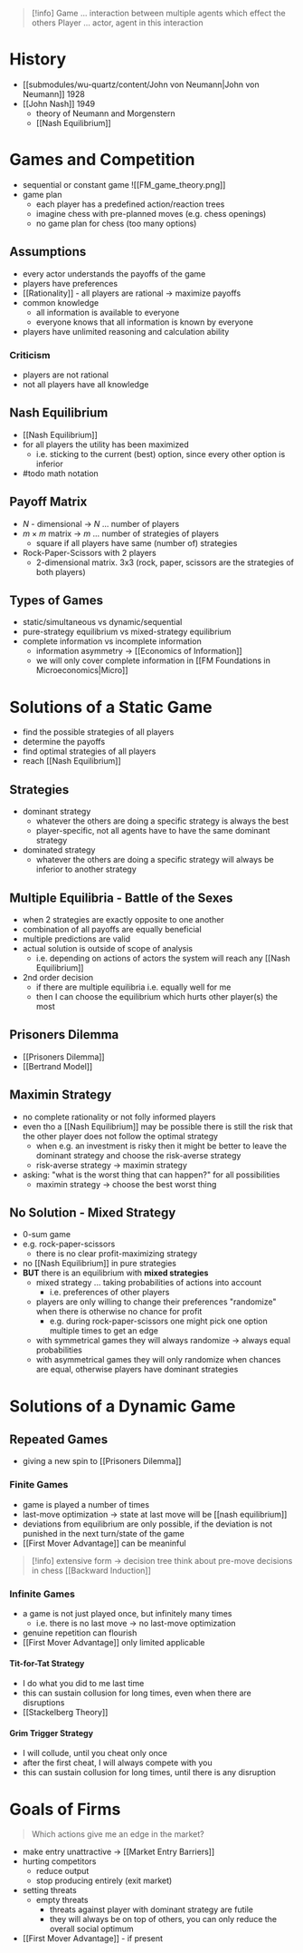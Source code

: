 > [!info]
> Game ... interaction between multiple agents which effect the others
> Player ... actor, agent in this interaction
# History
- [[submodules/wu-quartz/content/John von Neumann|John von Neumann]] 1928
- [[John Nash]] 1949
	- theory of Neumann and Morgenstern
	- [[Nash Equilibrium]]
# Games and Competition
- sequential or constant game
![[FM_game_theory.png]]
- game plan
	- each player has a predefined action/reaction trees
	- imagine chess with pre-planned moves (e.g. chess openings)
	- no game plan for chess (too many options)
## Assumptions
- every actor understands the payoffs of the game
- players have preferences
- [[Rationality]] - all players are rational -> maximize payoffs
- common knowledge
	- all information is available to everyone
	- everyone knows that all information is known by everyone
- players have unlimited reasoning and calculation ability
### Criticism
- players are not rational
- not all players have all knowledge
## Nash Equilibrium
- [[Nash Equilibrium]]
- for all players the utility has been maximized
	- i.e. sticking to the current (best) option, since every other option is inferior
- #todo math notation
## Payoff Matrix
- $N$ - dimensional -> $N$ ... number of players
- $m \times m$ matrix -> $m$ ... number of strategies of players
	- square if all players have same (number of) strategies
- Rock-Paper-Scissors with 2 players
	- 2-dimensional matrix. 3x3 (rock, paper, scissors are the strategies of both players)
## Types of Games
- static/simultaneous vs dynamic/sequential
- pure-strategy equilibrium vs mixed-strategy equilibrium
- complete information vs incomplete information
	- information asymmetry -> [[Economics of Information]]
	- we will only cover complete information in [[FM Foundations in Microeconomics|Micro]]
# Solutions of a Static Game
- find the possible strategies of all players
- determine the payoffs
- find optimal strategies of all players
- reach [[Nash Equilibrium]]
## Strategies
- dominant strategy
	- whatever the others are doing a specific strategy is always the best
	- player-specific, not all agents have to have the same dominant strategy
- dominated strategy
	- whatever the others are doing a specific strategy will always be inferior to another strategy
## Multiple Equilibria - Battle of the Sexes
- when 2 strategies are exactly opposite to one another
- combination of all payoffs are equally beneficial
- multiple predictions are valid
- actual solution is outside of scope of analysis
	- i.e. depending on actions of actors the system will reach any [[Nash Equilibrium]]
- 2nd order decision
	- if there are multiple equilibria i.e. equally well for me
	- then I can choose the equilibrium which hurts other player(s) the most
## Prisoners Dilemma
- [[Prisoners Dilemma]]
- [[Bertrand Model]]
## Maximin Strategy
- no complete rationality or not folly informed players
- even tho a [[Nash Equilibrium]] may be possible there is still the risk that the other player does not follow the optimal strategy
	- when e.g. an investment is risky then it might be better to leave the dominant strategy and choose the risk-averse strategy
	- risk-averse strategy -> maximin strategy
- asking: "what is the worst thing that can happen?" for all possibilities
	- maximin strategy -> choose the best worst thing
## No Solution - Mixed Strategy
- 0-sum game
- e.g. rock-paper-scissors
	- there is no clear profit-maximizing strategy
- no [[Nash Equilibrium]] in pure strategies
- **BUT** there is an equilibrium with **mixed strategies**
	- mixed strategy ... taking probabilities of actions into account
		- i.e. preferences of other players
	- players are only willing to change their preferences "randomize" when there is otherwise no chance for profit
		- e.g. during rock-paper-scissors one might pick one option multiple times to get an edge
	- with symmetrical games they will always randomize -> always equal probabilities
	- with asymmetrical games they will only randomize when chances are equal, otherwise players have dominant strategies

# Solutions of a Dynamic Game
## Repeated Games
- giving a new spin to [[Prisoners Dilemma]]
### Finite Games
- game is played a number of times
- last-move optimization -> state at last move will be [[nash equilibrium]]
- deviations from equilibrium are only possible, if the deviation is not punished in the next turn/state of the game
- [[First Mover Advantage]] can be meaninful
> [!info]
> extensive form -> decision tree
> think about pre-move decisions in chess
> [[Backward Induction]]
### Infinite Games
- a game is not just played once, but infinitely many times
	- i.e. there is no last move -> no last-move optimization
- genuine repetition can flourish
- [[First Mover Advantage]] only limited applicable
#### Tit-for-Tat Strategy
- I do what you did to me last time
- this can sustain collusion for long times, even when there are disruptions
- [[Stackelberg Theory]]
#### Grim Trigger Strategy
- I will collude, until you cheat only once
- after the first cheat, I will always compete with you
- this can sustain collusion for long times, until there is any disruption
# Goals of Firms
> Which actions give me an edge in the market?
- make entry unattractive -> [[Market Entry Barriers]]
- hurting competitors
	- reduce output
	- stop producing entirely (exit market)
- setting threats
	- empty threats 
		- threats against player with dominant strategy are futile
		- they will always be on top of others, you can only reduce the overall social optimum
- [[First Mover Advantage]] - if present